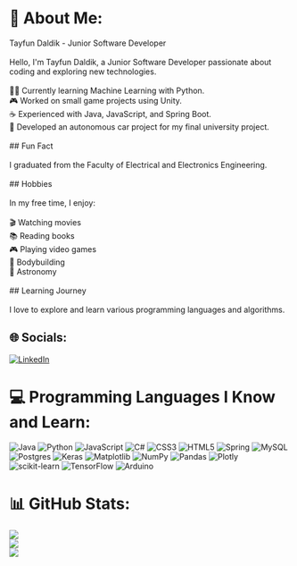 # 💫 About Me:
  Tayfun Daldik - Junior Software Developer<br><br>Hello, I'm Tayfun Daldik, a Junior Software Developer passionate about coding and exploring new technologies.<br><br> 👨‍💻 Currently learning Machine Learning with Python.<br> 🎮 Worked on small game projects using Unity.<br> ☕ Experienced with Java, JavaScript, and Spring Boot.<br>🚗 Developed an autonomous car project for my final university project.<br><br>## Fun Fact<br><br>I graduated from the Faculty of Electrical and Electronics Engineering.<br><br>## Hobbies<br><br>In my free time, I enjoy:<br><br>🎬 Watching movies<br>📚 Reading books<br>🎮 Playing video games<br>💪 Bodybuilding<br>🔭 Astronomy<br><br>## Learning Journey<br><br>I love to explore and learn various programming languages and algorithms.<br>


## 🌐 Socials:
[![LinkedIn](https://img.shields.io/badge/LinkedIn-%230077B5.svg?logo=linkedin&logoColor=white)](https://linkedin.com/in/https://www.linkedin.com/in/tayfun-daldik1) 

# 💻 Programming Languages I Know and Learn:
![Java](https://img.shields.io/badge/java-%23ED8B00.svg?style=for-the-badge&logo=openjdk&logoColor=white) ![Python](https://img.shields.io/badge/python-3670A0?style=for-the-badge&logo=python&logoColor=ffdd54) ![JavaScript](https://img.shields.io/badge/javascript-%23323330.svg?style=for-the-badge&logo=javascript&logoColor=%23F7DF1E) ![C#](https://img.shields.io/badge/c%23-%23239120.svg?style=for-the-badge&logo=csharp&logoColor=white) ![CSS3](https://img.shields.io/badge/css3-%231572B6.svg?style=for-the-badge&logo=css3&logoColor=white) ![HTML5](https://img.shields.io/badge/html5-%23E34F26.svg?style=for-the-badge&logo=html5&logoColor=white) ![Spring](https://img.shields.io/badge/spring-%236DB33F.svg?style=for-the-badge&logo=spring&logoColor=white) ![MySQL](https://img.shields.io/badge/mysql-%2300000f.svg?style=for-the-badge&logo=mysql&logoColor=white) ![Postgres](https://img.shields.io/badge/postgres-%23316192.svg?style=for-the-badge&logo=postgresql&logoColor=white) ![Keras](https://img.shields.io/badge/Keras-%23D00000.svg?style=for-the-badge&logo=Keras&logoColor=white) ![Matplotlib](https://img.shields.io/badge/Matplotlib-%23ffffff.svg?style=for-the-badge&logo=Matplotlib&logoColor=black) ![NumPy](https://img.shields.io/badge/numpy-%23013243.svg?style=for-the-badge&logo=numpy&logoColor=white) ![Pandas](https://img.shields.io/badge/pandas-%23150458.svg?style=for-the-badge&logo=pandas&logoColor=white) ![Plotly](https://img.shields.io/badge/Plotly-%233F4F75.svg?style=for-the-badge&logo=plotly&logoColor=white) ![scikit-learn](https://img.shields.io/badge/scikit--learn-%23F7931E.svg?style=for-the-badge&logo=scikit-learn&logoColor=white) ![TensorFlow](https://img.shields.io/badge/TensorFlow-%23FF6F00.svg?style=for-the-badge&logo=TensorFlow&logoColor=white) ![Arduino](https://img.shields.io/badge/-Arduino-00979D?style=for-the-badge&logo=Arduino&logoColor=white)
# 📊 GitHub Stats:
![](https://github-readme-stats.vercel.app/api?username=tayfundaldik&theme=dark&hide_border=false&include_all_commits=false&count_private=false)<br/>
![](https://github-readme-streak-stats.herokuapp.com/?user=tayfundaldik&theme=dark&hide_border=false)<br/>
![](https://github-readme-stats.vercel.app/api/top-langs/?username=tayfundaldik&theme=dark&hide_border=false&include_all_commits=false&count_private=false&layout=compact)


